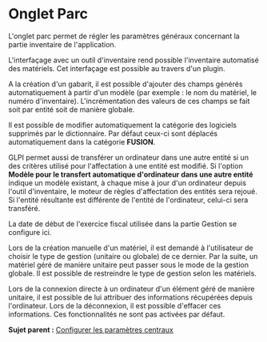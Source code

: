 Onglet Parc
===========

L'onglet parc permet de régler les paramètres généraux concernant la
partie inventaire de l'application.

L'interfaçage avec un outil d'inventaire rend possible l'inventaire
automatisé des matériels. Cet interfaçage est possible au travers d'un
plugin.

A la création d'un gabarit, il est possible d'ajouter des champs générés
automatiquement à partir d'un modèle (par exemple : le nom du matériel,
le numéro d'inventaire). L'incrémentation des valeurs de ces champs se
fait soit par entité soit de manière globale.

Il est possible de modifier automatiquement la catégorie des logiciels
supprimés par le dictionnaire. Par défaut ceux-ci sont déplacés
automatiquement dans la catégorie **FUSION**.

GLPI permet aussi de transférer un ordinateur dans une autre entité si
un des critères utilisé pour l'affectation à une entité est modifié. Si
l'option **Modèle pour le transfert automatique d'ordinateur dans une
autre entité** indique un modèle existant, à chaque mise à jour d'un
ordinateur depuis l'outil d'inventaire, le moteur de règles
d'affectation des entités sera rejoué. Si l'entité résultante est
différente de l'entité de l'ordinateur, celui-ci sera transféré.

La date de début de l'exercice fiscal utilisée dans la partie Gestion se
configure ici.

Lors de la création manuelle d'un matériel, il est demandé à
l'utilisateur de choisir le type de gestion (unitaire ou globale) de ce
dernier. Par la suite, un matériel géré de manière unitaire peut passer
sous le mode de la gestion globale. Il est possible de restreindre le
type de gestion selon les matériels.

Lors de la connexion directe à un ordinateur d'un élément géré de
manière unitaire, il est possible de lui attribuer des informations
récupérées depuis l'ordinateur. Lors de la déconnexion, il est possible
d'effacer ces informations. Ces fonctionnalités ne sont pas activées par
défaut.

**Sujet parent :** [Configurer les paramètres
centraux](../glpi/config_common.html "Les paramètres centraux se configurent depuis le menu Configuration > Générale")
